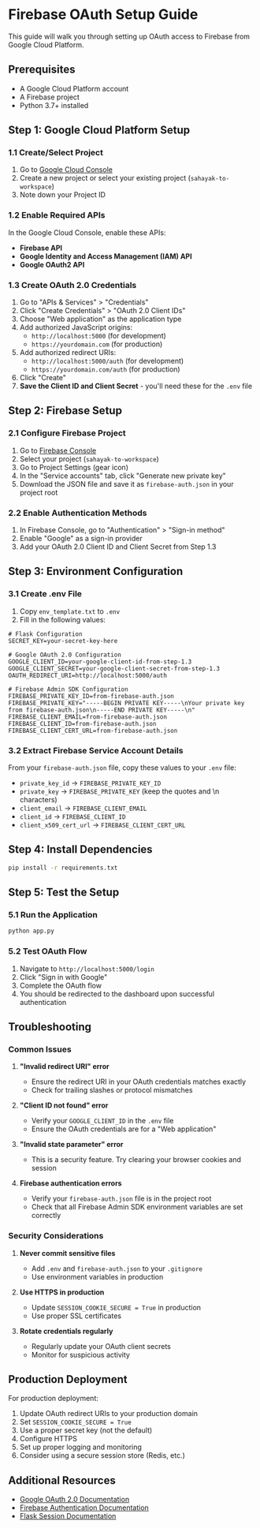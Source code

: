 # Firebase OAuth Setup Guide

This guide will walk you through setting up OAuth access to Firebase from Google Cloud Platform.

## Prerequisites
- A Google Cloud Platform account
- A Firebase project
- Python 3.7+ installed

## Step 1: Google Cloud Platform Setup

### 1.1 Create/Select Project
1. Go to [Google Cloud Console](https://console.cloud.google.com/)
2. Create a new project or select your existing project (`sahayak-to-workspace`)
3. Note down your Project ID

### 1.2 Enable Required APIs
In the Google Cloud Console, enable these APIs:
- **Firebase API**
- **Google Identity and Access Management (IAM) API**
- **Google OAuth2 API**

### 1.3 Create OAuth 2.0 Credentials
1. Go to "APIs & Services" > "Credentials"
2. Click "Create Credentials" > "OAuth 2.0 Client IDs"
3. Choose "Web application" as the application type
4. Add authorized JavaScript origins:
   - `http://localhost:5000` (for development)
   - `https://yourdomain.com` (for production)
5. Add authorized redirect URIs:
   - `http://localhost:5000/auth` (for development)
   - `https://yourdomain.com/auth` (for production)
6. Click "Create"
7. **Save the Client ID and Client Secret** - you'll need these for the `.env` file

## Step 2: Firebase Setup

### 2.1 Configure Firebase Project
1. Go to [Firebase Console](https://console.firebase.google.com/)
2. Select your project (`sahayak-to-workspace`)
3. Go to Project Settings (gear icon)
4. In the "Service accounts" tab, click "Generate new private key"
5. Download the JSON file and save it as `firebase-auth.json` in your project root

### 2.2 Enable Authentication Methods
1. In Firebase Console, go to "Authentication" > "Sign-in method"
2. Enable "Google" as a sign-in provider
3. Add your OAuth 2.0 Client ID and Client Secret from Step 1.3

## Step 3: Environment Configuration

### 3.1 Create .env File
1. Copy `env_template.txt` to `.env`
2. Fill in the following values:

```env
# Flask Configuration
SECRET_KEY=your-secret-key-here

# Google OAuth 2.0 Configuration
GOOGLE_CLIENT_ID=your-google-client-id-from-step-1.3
GOOGLE_CLIENT_SECRET=your-google-client-secret-from-step-1.3
OAUTH_REDIRECT_URI=http://localhost:5000/auth

# Firebase Admin SDK Configuration
FIREBASE_PRIVATE_KEY_ID=from-firebase-auth.json
FIREBASE_PRIVATE_KEY="-----BEGIN PRIVATE KEY-----\nYour private key from firebase-auth.json\n-----END PRIVATE KEY-----\n"
FIREBASE_CLIENT_EMAIL=from-firebase-auth.json
FIREBASE_CLIENT_ID=from-firebase-auth.json
FIREBASE_CLIENT_CERT_URL=from-firebase-auth.json
```

### 3.2 Extract Firebase Service Account Details
From your `firebase-auth.json` file, copy these values to your `.env` file:
- `private_key_id` → `FIREBASE_PRIVATE_KEY_ID`
- `private_key` → `FIREBASE_PRIVATE_KEY` (keep the quotes and \n characters)
- `client_email` → `FIREBASE_CLIENT_EMAIL`
- `client_id` → `FIREBASE_CLIENT_ID`
- `client_x509_cert_url` → `FIREBASE_CLIENT_CERT_URL`

## Step 4: Install Dependencies

```bash
pip install -r requirements.txt
```

## Step 5: Test the Setup

### 5.1 Run the Application
```bash
python app.py
```

### 5.2 Test OAuth Flow
1. Navigate to `http://localhost:5000/login`
2. Click "Sign in with Google"
3. Complete the OAuth flow
4. You should be redirected to the dashboard upon successful authentication

## Troubleshooting

### Common Issues

1. **"Invalid redirect URI" error**
   - Ensure the redirect URI in your OAuth credentials matches exactly
   - Check for trailing slashes or protocol mismatches

2. **"Client ID not found" error**
   - Verify your `GOOGLE_CLIENT_ID` in the `.env` file
   - Ensure the OAuth credentials are for a "Web application"

3. **"Invalid state parameter" error**
   - This is a security feature. Try clearing your browser cookies and session

4. **Firebase authentication errors**
   - Verify your `firebase-auth.json` file is in the project root
   - Check that all Firebase Admin SDK environment variables are set correctly

### Security Considerations

1. **Never commit sensitive files**
   - Add `.env` and `firebase-auth.json` to your `.gitignore`
   - Use environment variables in production

2. **Use HTTPS in production**
   - Update `SESSION_COOKIE_SECURE = True` in production
   - Use proper SSL certificates

3. **Rotate credentials regularly**
   - Regularly update your OAuth client secrets
   - Monitor for suspicious activity

## Production Deployment

For production deployment:

1. Update OAuth redirect URIs to your production domain
2. Set `SESSION_COOKIE_SECURE = True`
3. Use a proper secret key (not the default)
4. Configure HTTPS
5. Set up proper logging and monitoring
6. Consider using a secure session store (Redis, etc.)

## Additional Resources

- [Google OAuth 2.0 Documentation](https://developers.google.com/identity/protocols/oauth2)
- [Firebase Authentication Documentation](https://firebase.google.com/docs/auth)
- [Flask Session Documentation](https://flask.palletsprojects.com/en/2.3.x/quickstart/#sessions) 